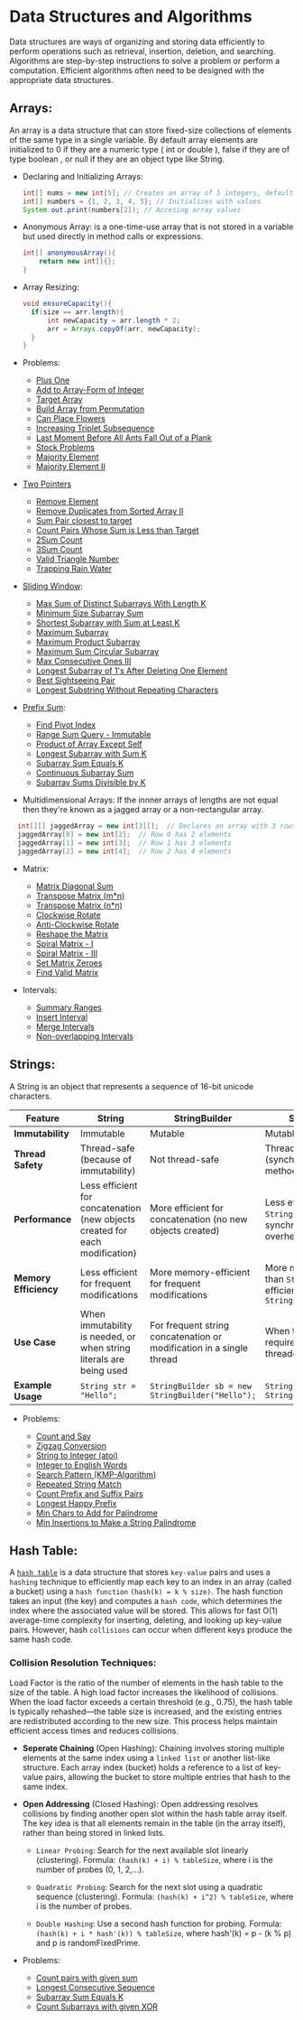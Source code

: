 # Data Structures and Algorithms
Data structures are ways of organizing and storing data efficiently to perform operations such as retrieval, insertion, deletion, and searching. Algorithms are step-by-step instructions to solve a problem or perform a computation. Efficient algorithms often need to be designed with the appropriate data structures.

## Arrays:
An array is a data structure that can store fixed-size collections of elements of the same type in a single variable. By default array elements are initialized to 0 if they are a numeric type ( int or double ), false if they are of type boolean , or null if they are an object type like String.

  - Declaring and Initializing Arrays:
    ```java
    int[] nums = new int[5]; // Creates an array of 5 integers, default values are 0
    int[] numbers = {1, 2, 3, 4, 5}; // Initializes with values
    System.out.print(numbers[2]); // Accesing array values
    ```

  - Anonymous Array: is a one-time-use array that is not stored in a variable but used directly in method calls or expressions.
    ```java
    int[] anonymousArray(){
        return new int[]{};
    }
    ```
    
  - Array Resizing:
    ```java
    void ensureCapacity(){
      if(size == arr.length){
          int newCapacity = arr.length * 2;
          arr = Arrays.copyOf(arr, newCapacity);
      }
    }
    ```
  - Problems:
    - [Plus One](https://leetcode.com/problems/plus-one/description/)
    - [Add to Array-Form of Integer](https://leetcode.com/problems/add-to-array-form-of-integer/description/)
    - [Target Array](https://leetcode.com/problems/create-target-array-in-the-given-order/description/)
    - [Build Array from Permutation](https://leetcode.com/problems/build-array-from-permutation/description/)
    - [Can Place Flowers](https://leetcode.com/problems/can-place-flowers/description/)
    - [Increasing Triplet Subsequence](https://leetcode.com/problems/increasing-triplet-subsequence/description/)
    - [Last Moment Before All Ants Fall Out of a Plank](https://leetcode.com/problems/last-moment-before-all-ants-fall-out-of-a-plank/description/)
    - [Stock Problems](https://leetcode.com/problems/best-time-to-buy-and-sell-stock-with-transaction-fee/solutions/108870/most-consistent-ways-of-dealing-with-the-series-of-stock-problems/)
    - [Majority Element](https://leetcode.com/problems/majority-element/description/)
    - [Majority Element II](https://leetcode.com/problems/majority-element-ii/description/)
  
  - [Two Pointers](https://blog.algomaster.io/p/69025a2e-b0d5-4705-8507-bba16c2691f1)
    - [Remove Element](https://leetcode.com/problems/remove-element/description/)
    - [Remove Duplicates from Sorted Array II](https://leetcode.com/problems/remove-duplicates-from-sorted-array-ii/description/)
    - [Sum Pair closest to target](https://www.geeksforgeeks.org/problems/pair-in-array-whose-sum-is-closest-to-x1124/0)
    - [Count Pairs Whose Sum is Less than Target](https://leetcode.com/problems/count-pairs-whose-sum-is-less-than-target/description/)
    - [2Sum Count](https://www.geeksforgeeks.org/problems/pair-with-given-sum-in-a-sorted-array4940/1)
    - [3Sum Count](https://www.geeksforgeeks.org/problems/count-all-triplets-with-given-sum-in-sorted-array/1)
    - [Valid Triangle Number](https://leetcode.com/problems/valid-triangle-number/description/)
    - [Trapping Rain Water](https://leetcode.com/problems/trapping-rain-water/description/)
  
  - [Sliding Window](https://blog.algomaster.io/p/f4412a17-7a3a-4d0b-8e39-9ea8f429bf7c):
    - [Max Sum of Distinct Subarrays With Length K](https://leetcode.com/problems/maximum-sum-of-distinct-subarrays-with-length-k/description/)
    - [Minimum Size Subarray Sum](https://leetcode.com/problems/minimum-size-subarray-sum/description/)
    - [Shortest Subarray with Sum at Least K](https://leetcode.com/problems/shortest-subarray-with-sum-at-least-k/description/)
    - [Maximum Subarray](https://leetcode.com/problems/maximum-subarray/description/)
    - [Maximum Product Subarray](https://leetcode.com/problems/maximum-product-subarray/description/)
    - [Maximum Sum Circular Subarray](https://leetcode.com/problems/maximum-sum-circular-subarray/description/)
    - [Max Consecutive Ones III](https://leetcode.com/problems/max-consecutive-ones-iii/description/)
    - [Longest Subarray of 1's After Deleting One Element](https://leetcode.com/problems/longest-subarray-of-1s-after-deleting-one-element/description/)
    - [Best Sightseeing Pair](https://leetcode.com/problems/best-sightseeing-pair/description/)
    - [Longest Substring Without Repeating Characters](https://leetcode.com/problems/longest-substring-without-repeating-characters/description/)

  - [Prefix Sum](https://leetcode.com/problems/running-sum-of-1d-array/description/):
    - [Find Pivot Index](https://leetcode.com/problems/find-pivot-index/description/)
    - [Range Sum Query - Immutable](https://leetcode.com/problems/range-sum-query-immutable/description/)
    - [Product of Array Except Self](https://leetcode.com/problems/product-of-array-except-self/description/)
    - [Longest Subarray with Sum K](https://www.geeksforgeeks.org/problems/longest-sub-array-with-sum-k0809/1)
    - [Subarray Sum Equals K](https://leetcode.com/problems/subarray-sum-equals-k/description/)
    - [Continuous Subarray Sum](https://leetcode.com/problems/continuous-subarray-sum/description/)
    - [Subarray Sums Divisible by K](https://leetcode.com/problems/subarray-sums-divisible-by-k/description/)

  - Multidimensional Arrays: If the innner arrays of lengths are not equal then they're known as a jagged array or a non-rectangular array.
  ```java
    int[][] jaggedArray = new int[3][];  // Declares an array with 3 rows, but columns will be different
    jaggedArray[0] = new int[2];  // Row 0 has 2 elements
    jaggedArray[1] = new int[3];  // Row 1 has 3 elements
    jaggedArray[2] = new int[4];  // Row 2 has 4 elements
   ```
  - Matrix:
    - [Matrix Diagonal Sum](https://leetcode.com/problems/matrix-diagonal-sum/description/)
    - [Transpose Matrix (m*n)](https://leetcode.com/problems/transpose-matrix/description/)
    - [Transpose Matrix (n*n)](https://www.geeksforgeeks.org/problems/transpose-of-matrix-1587115621/1)
    - [Clockwise Rotate](https://leetcode.com/problems/rotate-image/description/)
    - [Anti-Clockwise Rotate](https://www.geeksforgeeks.org/problems/rotate-by-90-degree-1587115621/1)
    - [Reshape the Matrix](https://leetcode.com/problems/reshape-the-matrix/description/)
    - [Spiral Matrix - I](https://leetcode.com/problems/spiral-matrix/description/)
    - [Spiral Matrix - III](https://leetcode.com/problems/spiral-matrix-iii/description/)
    - [Set Matrix Zeroes](https://leetcode.com/problems/set-matrix-zeroes/description/)
    - [Find Valid Matrix](https://leetcode.com/problems/find-valid-matrix-given-row-and-column-sums/description/)

  - Intervals:
    - [Summary Ranges](https://leetcode.com/problems/summary-ranges/description/)
    - [Insert Interval](https://leetcode.com/problems/insert-interval/description/)
    - [Merge Intervals](https://leetcode.com/problems/merge-intervals/description/)
    - [Non-overlapping Intervals](https://leetcode.com/problems/non-overlapping-intervals/description/)

## Strings:
A String is an object that represents a sequence of 16-bit unicode characters.

| Feature                | **String**                          | **StringBuilder**                    | **StringBuffer**                    |
|------------------------|-------------------------------------|--------------------------------------|-------------------------------------|
| **Immutability**        | Immutable                           | Mutable                              | Mutable                             |
| **Thread Safety**       | Thread-safe (because of immutability) | Not thread-safe                      | Thread-safe (synchronized methods)  |
| **Performance**         | Less efficient for concatenation (new objects created for each modification) | More efficient for concatenation (no new objects created) | Less efficient than `StringBuilder` (due to synchronization overhead) |
| **Memory Efficiency**   | Less efficient for frequent modifications | More memory-efficient for frequent modifications | More memory-efficient than `String`, but less efficient than `StringBuilder` |
| **Use Case**            | When immutability is needed, or when string literals are being used | For frequent string concatenation or modification in a single thread | When thread safety is required in multi-threaded environments |
| **Example Usage**       | `String str = "Hello";`             | `StringBuilder sb = new StringBuilder("Hello");` | `StringBuffer sbf = new StringBuffer("Hello");` |

  - Problems:
    
    - [Count and Say](https://leetcode.com/problems/count-and-say/description/)
    - [Zigzag Conversion](https://leetcode.com/problems/zigzag-conversion/description/)
    - [String to Integer (atoi)](https://leetcode.com/problems/string-to-integer-atoi/description/)
    - [Integer to English Words](https://leetcode.com/problems/integer-to-english-words/description/)
    - [Search Pattern (KMP-Algorithm)](https://www.geeksforgeeks.org/problems/search-pattern0205/1)
    - [Repeated String Match](https://leetcode.com/problems/repeated-string-match/description/)
    - [Count Prefix and Suffix Pairs](https://leetcode.com/problems/count-prefix-and-suffix-pairs-i/description/)
    - [Longest Happy Prefix](https://leetcode.com/problems/longest-happy-prefix/description/)
    - [Min Chars to Add for Palindrome](https://www.geeksforgeeks.org/problems/minimum-characters-to-be-added-at-front-to-make-string-palindrome/0)
    - [Min Insertions to Make a String Palindrome](https://leetcode.com/problems/minimum-insertion-steps-to-make-a-string-palindrome/description/)

## Hash Table:
A [`hash table`](https://github.com/kvinay7/interview-preparation/blob/main/Java.md#collections-framework) is a data structure that stores `key-value` pairs and uses a `hashing` technique to efficiently map each key to an index in an array (called a bucket) using a `hash function` `(hash(k) = k % size)`. The hash function takes an input (the key) and computes a `hash code`, which determines the index where the associated value will be stored. This allows for fast O(1) average-time complexity for inserting, deleting, and looking up key-value pairs. However, hash `collisions` can occur when different keys produce the same hash code.

### Collision Resolution Techniques:
Load Factor is the ratio of the number of elements in the hash table to the size of the table. A high load factor increases the likelihood of collisions. When the load factor exceeds a certain threshold (e.g., 0.75), the hash table is typically rehashed—the table size is increased, and the existing entries are redistributed according to the new size. This process helps maintain efficient access times and reduces collisions.

  - **Seperate Chaining** (Open Hashing): Chaining involves storing multiple elements at the same index using a `linked list` or another list-like structure. Each array index (bucket) holds a reference to a list of key-value pairs, allowing the bucket to store multiple entries that hash to the same index.
    
  - **Open Addressing** (Closed Hashing): Open addressing resolves collisions by finding another open slot within the hash table array itself. The key idea is that all elements remain in the table (in the array itself), rather than being stored in linked lists.
      - `Linear Probing`: Search for the next available slot linearly (clustering). Formula: `(hash(k) + i) % tableSize`, where i is the number of probes (0, 1, 2,...).
      
      - `Quadratic Probing`: Search for the next slot using a quadratic sequence (clustering). Formula: `(hash(k) + i^2) % tableSize`, where i is the number of probes.
     
      - `Double Hashing`: Use a second hash function for probing. Formula: `(hash(k) + i * hash'(k)) % tableSize`, where hash'(k) = p - (k % p) and p is randomFixedPrime.

  - Problems:
    - [Count pairs with given sum](https://www.geeksforgeeks.org/problems/count-pairs-with-given-sum--150253/1)
    - [Longest Consecutive Sequence](https://leetcode.com/problems/longest-consecutive-sequence/description/)
    - [Subarray Sum Equals K](https://leetcode.com/problems/subarray-sum-equals-k/description/)
    - [Count Subarrays with given XOR](https://www.geeksforgeeks.org/problems/count-subarray-with-given-xor/1)
